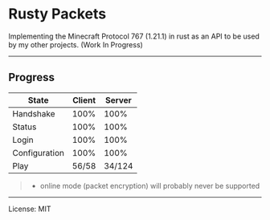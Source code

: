 # Rusty Packets

Implementing the Minecraft Protocol 767 (1.21.1) in rust as an API to be used by my other projects. (Work In Progress)

---

## Progress

| State | Client | Server |
| --- | --- | --- |
| Handshake | 100% | 100% |
| Status | 100% | 100% |
| Login | 100% | 100% |
| Configuration | 100% | 100% |
| Play | 56/58 | 34/124 |

> * online mode (packet encryption) will probably never be supported

---
License: MIT
